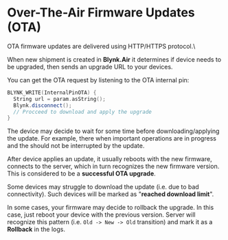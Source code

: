 # Over-The-Air Firmware Updates (OTA)

OTA firmware updates are delivered using HTTP/HTTPS protocol.\


When new shipment is created in **Blynk.Air** it determines if device needs to be upgraded, then sends an upgrade URL to your devices.

You can get the OTA request by listening to the OTA internal pin:

```cpp
BLYNK_WRITE(InternalPinOTA) {
  String url = param.asString();
  Blynk.disconnect();
  // Procceed to download and apply the upgrade
}
```

The device may decide to wait for some time before downloading/applying the update. For example, there when important operations are in progress and the should not be interrupted by the update.

After device applies an update, it usually reboots with the new firmware, connects to the server, which in turn recognizes the new firmware version. This is considered to be a **successful OTA upgrade**.

Some devices may struggle to download the update (i.e. due to bad connectivity). Such devices will be marked as "**reached download limit**".

In some cases, your firmware may decide to rollback the upgrade. In this case, just reboot your device with the previous version. Server will recognize this pattern (i.e. `Old -> New -> Old` transition) and mark it as a **Rollback** in the logs.

